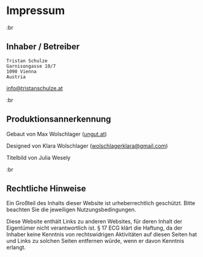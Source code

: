 # Impressum

:br

## Inhaber / Betreiber

```text
Tristan Schulze
Garnisongasse 10/7
1090 Vienna
Austria
```

<info@tristanschulze.at>

:br

## Produktionsannerkennung

Gebaut von Max Wolschlager ([ungut.at](https://ungut.at))

Designed von Klara Wolschlager (<wolschlagerklara@gmail.com>)

Titelbild von Julia Wesely

:br

## Rechtliche Hinweise

Ein Großteil des Inhalts dieser Website ist urheberrechtlich geschützt. Bitte beachten Sie die jeweiligen Nutzungsbedingungen.

Diese Website enthält Links zu anderen Websites, für deren Inhalt der Eigentümer nicht verantwortlich ist. § 17 ECG klärt die Haftung, da der Inhaber keine Kenntnis von rechtswidrigen Aktivitäten auf diesen Seiten hat und Links zu solchen Seiten entfernen würde, wenn er davon Kenntnis erlangt.
